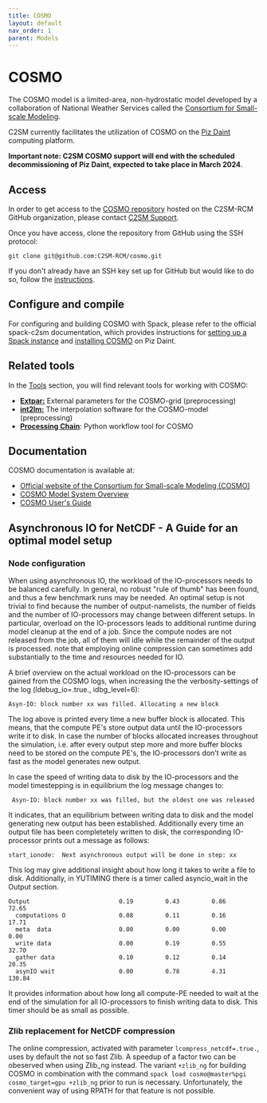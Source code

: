 ```yaml
---
title: COSMO
layout: default
nav_order: 1
parent: Models
---
```


# COSMO
The COSMO model is a limited-area, non-hydrostatic model developed by a collaboration of National Weather Services called the [Consortium for Small-scale Modeling](http://www.cosmo-model.org/).

C2SM currently facilitates the utilization of COSMO on the [Piz Daint](https://www.cscs.ch/computers/piz-daint) computing platform.

**Important note: C2SM COSMO support will end with the scheduled decommissioning of Piz Daint, expected to take place in March 2024**.

## Access
In order to get access to the [COSMO repository](https://github.com/C2SM-RCM/cosmo) hosted on the C2SM-RCM GitHub organization,
please contact [C2SM Support](mailto:support@c2sm.ethz.ch).

Once you have access, clone the repository from GitHub using the SSH protocol:
```
git clone git@github.com:C2SM-RCM/cosmo.git
```
If you don't already have an SSH key set up for GitHub but would like to do so, follow the [instructions](https://docs.github.com/en/authentication/connecting-to-github-with-ssh/generating-a-new-ssh-key-and-adding-it-to-the-ssh-agent).

## Configure and compile
For configuring and building COSMO with Spack, please refer to the official spack-c2sm documentation, which provides instructions for [setting up a Spack instance](https://c2sm.github.io/spack-c2sm/latest/QuickStart.html#at-cscs-daint-tsa-balfrin) and [installing COSMO](https://c2sm.github.io/spack-c2sm/latest/QuickStart.html#cosmo) on Piz Daint.

## Related tools
In the [Tools](https://c2sm.github.io/tools) section, you will find relevant tools for working with COSMO:
* [**Extpar:**](https://c2sm.github.io/tools/extpar.html) External parameters for the COSMO-grid (preprocessing)
* [**int2lm:**](https://c2sm.github.io/tools/int2lm.html) The interpolation software for the COSMO-model (preprocessing)
* [**Processing Chain**](https://c2sm.github.io/tools/processing_chain.html): Python workflow tool for COSMO


## Documentation
COSMO documentation is available at:
* [Official website of the Consortium for Small-scale Modeling (COSMO)](http://www.cosmo-model.org/)
* [COSMO Model System Overview](https://www.cosmo-model.org/content/model/cosmo/default.htm)
* [COSMO User's Guide](https://www.cosmo-model.org/content/model/cosmo/coreDocumentation/cosmo_userguide_6.00.pdf) 

## Asynchronous IO for NetCDF - A Guide for an optimal model setup

### Node configuration
When using asynchronous IO, the workload of the IO-processors needs to be balanced carefully. In general, no robust "rule of thumb" has been found, 
and thus a few benchmark runs may be needed. An optimal setup is not trivial to find because the number of output-namelists, the number of fields 
and the number of IO-processors may change between different setups. In particular, overload on the IO-processors leads to additional runtime during 
model cleanup at the end of a job. Since the compute nodes are not released from the job, all of them will idle while 
the remainder of the output is processed. note that employing online compression can sometimes add substantially to the time and resources needed for IO.

A brief overview on the actual workload on the IO-processors can be gained from the COSMO logs, when increasing the the verbosity-settings of the log (ldebug_io=.true., idbg_level=6):
```
Asyn-IO: block number xx was filled. Allocating a new block
```

The log above is printed every time a new buffer block is allocated. This means, that the compute PE's store output 
data until the IO-processors write it to disk. In case the number of blocks allocated increases throughout the simulation, 
i.e. after every output step more and more buffer blocks need to be stored on the compute PE's, 
the IO-processors don’t write as fast as the model generates new output.

In case the speed of writing data to disk by the IO-processors and the model timestepping is in equilibrium the log message changes to: 

```
 Asyn-IO: block number xx was filled, but the oldest one was released
```
It indicates, that an equilibrium between writing data to disk and the model
generating new output has been established.
Additionally every time an output file has been completetely written to disk, 
the corresponding IO-processor prints out a message as follows: 

```
start_ionode:  Next asynchronous output will be done in step: xx
```

This log may give additional insight about how long it takes to write a file to disk.
Additionally, in YUTIMING there is a timer called asyncio_wait in the Output section. 

```
Output                         0.19         0.43         0.86        72.65
  computations O               0.08         0.11         0.16        17.71
  meta  data                   0.00         0.00         0.00         0.00
  write data                   0.00         0.19         0.55        32.70
  gather data                  0.10         0.12         0.14        20.35
  asynIO wait                  0.00         0.78         4.31       130.84
```
It provides information about how long all compute-PE needed to wait at the end of the simulation for all IO-processors to finish writing data to disk. This timer should be as small as possible.

### Zlib replacement for NetCDF compression
The online compression, activated with parameter `lcompress_netcdf=.true.`, 
uses by default the not so fast Zlib. A speedup of a factor two can be obeserved when using Zlib_ng instead. 
The variant `+zlib_ng` for building COSMO in combination with the command 
`spack load cosmo@master%pgi cosmo_target=gpu +zlib_ng`
prior to run is necessary. Unfortunately, the convenient way of using RPATH for that feature is not possible.
